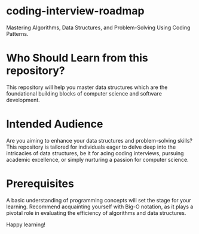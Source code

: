 # coding-interview-roadmap
Mastering Algorithms, Data Structures, and Problem-Solving Using Coding Patterns.

# Who Should Learn from this repository?
This repository will help you master data structures which are the foundational building blocks of computer science and software development.

# Intended Audience
Are you aiming to enhance your data structures and problem-solving skills? This repository is tailored for individuals eager to delve deep into the intricacies of data structures, be it for acing coding interviews, pursuing academic excellence, or simply nurturing a passion for computer science.

# Prerequisites
A basic understanding of programming concepts will set the stage for your learning. 
Recommend acquainting yourself with Big-O notation, as it plays a pivotal role in evaluating the efficiency of algorithms and data structures.

Happy learning!
